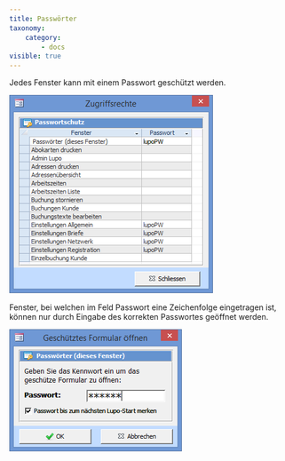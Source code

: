 ```yaml
---
title: Passwörter
taxonomy:
    category:
        - docs
visible: true
---
```


Jedes Fenster kann mit einem Passwort geschützt werden.

![passwords](../../images/passwords.png)

Fenster, bei welchen im Feld Passwort eine Zeichenfolge eingetragen ist, können nur durch Eingabe des korrekten Passwortes geöffnet werden.

![passwords-saved](../../images/passwords-saved.png)
